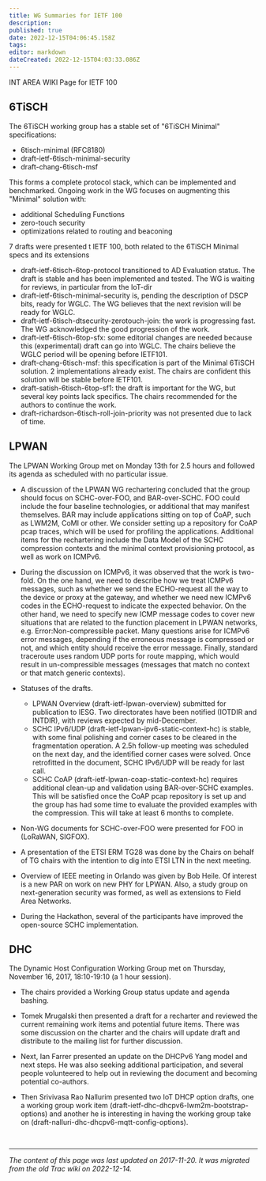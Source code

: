 ```yaml
---
title: WG Summaries for IETF 100
description: 
published: true
date: 2022-12-15T04:06:45.158Z
tags: 
editor: markdown
dateCreated: 2022-12-15T04:03:33.086Z
---
```


INT AREA WIKI Page for IETF 100

## 6TiSCH

The 6TiSCH working group has a stable set of "6TiSCH Minimal" specifications:

-   6tisch-minimal (RFC8180)
-   draft-ietf-6tisch-minimal-security
-   draft-chang-6tisch-msf

This forms a complete protocol stack, which can be implemented and benchmarked. Ongoing work in the WG focuses on augmenting this "Minimal" solution with:

-   additional Scheduling Functions
-   zero-touch security
-   optimizations related to routing and beaconing

7 drafts were presented t IETF 100, both related to the 6TiSCH Minimal specs and its extensions

-   draft-ietf-6tisch-6top-protocol transitioned to AD Evaluation status. The draft is stable and has been implemented and tested. The WG is waiting for reviews, in particular from the IoT-dir
-   draft-ietf-6tisch-minimal-security is, pending the description of DSCP bits, ready for WGLC. The WG believes that the next revision will be ready for WGLC.
-   draft-ietf-6tisch-dtsecurity-zerotouch-join: the work is progressing fast. The WG acknowledged the good progression of the work.
-   draft-ietf-6tisch-6top-sfx: some editorial changes are needed because this (experimental) draft can go into WGLC. The chairs believe the WGLC period will be opening before IETF101.
-   draft-chang-6tisch-msf: this specification is part of the Minimal 6TiSCH solution. 2 implementations already exist. The chairs are confident this solution will be stable before IETF101.
-   draft-satish-6tisch-6top-sf1: the draft is important for the WG, but several key points lack specifics. The chairs recommended for the authors to continue the work.
-   draft-richardson-6tisch-roll-join-priority was not presented due to lack of time.



## LPWAN

The LPWAN Working Group met on Monday 13th for 2.5 hours and followed its agenda as scheduled with no particular issue.

- A discussion of the LPWAN WG rechartering concluded that the group should focus on SCHC-over-FOO, and BAR-over-SCHC. FOO could include the four baseline technologies, or additional that may manifest themselves. BAR may include applications sitting on top of CoAP, such as LWM2M, CoMI or other. We consider setting up a repository for CoAP pcap traces, which will be used for profiling the applications. Additional items for the rechartering include the Data Model of the SCHC compression contexts and the minimal context provisioning protocol, as well as work on ICMPv6.

- During the discussion on ICMPv6, it was observed that the work is two-fold. On the one hand, we need to describe how we treat ICMPv6 messages, such as whether we send the ECHO-request all the way to the device or proxy at the gateway, and whether we need new ICMPv6 codes in the ECHO-request to indicate the expected behavior. On the other hand, we need to specify new ICMP message codes to cover new situations that are related to the function placement in LPWAN networks, e.g. Error:Non-compressible packet. Many questions arise for ICMPv6 error messages, depending if the erroneous message is compressed or not, and which entity should receive the error message. Finally, standard traceroute uses random UDP ports for route mapping, which would result in un-compressible messages (messages that match no context or that match generic contexts).

- Statuses of the drafts.
  -   LPWAN Overview (draft-ietf-lpwan-overview) submitted for publication to IESG. Two directorates have been notified (IOTDIR and INTDIR), with reviews expected by mid-December.
    -   SCHC IPv6/UDP (draft-ietf-lpwan-ipv6-static-context-hc) is stable, with some final polishing and corner cases to be cleared in the fragmentation operation. A 2.5h follow-up meeting was scheduled on the next day, and the identified corner cases were solved. Once retrofitted in the document, SCHC IPv6/UDP will be ready for last call.
    -   SCHC CoAP (draft-ietf-lpwan-coap-static-context-hc) requires additional clean-up and validation using BAR-over-SCHC examples. This will be satisfied once the CoAP pcap repository is set up and the group has had some time to evaluate the provided examples with the compression. This will take at least 6 months to complete.

- Non-WG documents for SCHC-over-FOO were presented for FOO in (LoRaWAN, SIGFOX).

- A presentation of the ETSI ERM TG28 was done by the Chairs on behalf of TG chairs with the intention to dig into ETSI LTN in the next meeting.

- Overview of IEEE meeting in Orlando was given by Bob Heile. Of interest is a new PAR on work on new PHY for LPWAN. Also, a study group on next-generation security was formed, as well as extensions to Field Area Networks.

- During the Hackathon, several of the participants have improved the open-source SCHC implementation.

## DHC

The Dynamic Host Configuration Working Group met on Thursday, November 16, 2017, 18:10-19:10 (a 1 hour session).

- The chairs provided a Working Group status update and agenda bashing.

- Tomek Mrugalski then presented a draft for a recharter and reviewed the current remaining work items and potential future items. There was some discussion on the charter and the chairs will update draft and distribute to the mailing list for further discussion.

- Next, Ian Farrer presented an update on the DHCPv6 Yang model and next steps. He was also seeking additional participation, and several people volunteered to help out in reviewing the document and becoming potential co-authors.

- Then Srivivasa Rao Nallurim presented two IoT DHCP option drafts, one a working group work item (draft-ietf-dhc-dhcpv6-lwm2m-bootstrap-options) and another he is interesting in having the working group take on (draft-nalluri-dhc-dhcpv6-mqtt-config-options).


&nbsp;
&nbsp;
&nbsp;

---

*The content of this page was last updated on 2017-11-20. It was migrated from the old Trac wiki on 2022-12-14.*